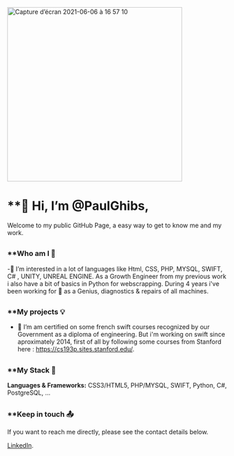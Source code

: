 <img width="400" alt="Capture d’écran 2021-06-06 à 16 57 10" src="https://user-images.githubusercontent.com/7050604/120930010-bb7bd080-c6eb-11eb-91a3-e7f1ad53f896.png">

#  **👋 Hi, I’m @PaulGhibs, 
Welcome to my public GitHub Page, a easy way to get to know me and my work.

##
###  **Who am I 👨
-👀 I’m interested in a lot of languages like Html, CSS, PHP, MYSQL, SWIFT, C# , UNITY, UNREAL ENGINE.
As a Growth Engineer from my previous work i also have a bit of basics in Python for webscrapping. 
During 4 years i've been working for  as a Genius, diagnostics & repairs of all machines.

##
###  **My projects 💡
- 🌱 I’m am certified on some french swift courses recognized by our Government as a diploma of engineering. 
But i'm working on swift since aproximately 2014, first of all by following some courses from Stanford here : https://cs193p.sites.stanford.edu/.

##
###   **My Stack 🧳
**Languages & Frameworks:** CSS3/HTML5, PHP/MYSQL, SWIFT, Python, C#, PostgreSQL,  ...

##
###  **Keep in touch 📤

If you want to reach me directly, please see the contact details below.
		
 [LinkedIn](https://www.linkedin.com/in/paul-ghibeaux-8a00a776/).
